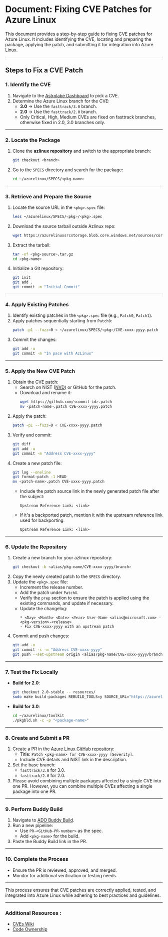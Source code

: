 # **Document: Fixing CVE Patches for Azure Linux**

This document provides a step-by-step guide to fixing CVE patches for Azure Linux. It includes identifying the CVE, locating and preparing the package, applying the patch, and submitting it for integration into Azure Linux.

---

## **Steps to Fix a CVE Patch**

### **1. Identify the CVE**

1. Navigate to the [Astrolabe Dashboard](https://brave-ocean-0baeae310.5.azurestaticapps.net/#/) to pick a CVE.
2. Determine the Azure Linux branch for the CVE:
   - **3.0** → Use the `fasttrack/3.0` branch.
   - **2.0** → Use the `fasttrack/2.0` branch.
   - Only Critical, High, Medium CVEs are fixed on fasttrack branches, otherwise fixed in 2.0, 3.0 branches only.


---

### **2. Locate the Package**

1. Clone the **azlinux repository** and switch to the appropriate branch:
   ```bash
   git checkout <branch>
   ```
2. Go to the `SPECS` directory and search for the package:
   ```bash
   cd ~/azurelinux/SPECS/<pkg-name>
   ```

---

### **3. Retrieve and Prepare the Source**

1. Locate the source URL in the `<pkg>.spec` file:
   ```bash
   less ~/azurelinux/SPECS/<pkg>/<pkg>.spec
   ```
2. Download the source tarball outside Azlinux repo:
   ```bash
   wget https://azurelinuxsrcstorage.blob.core.windows.net/sources/core/<pkg-source>
   ```
3. Extract the tarball:
   ```bash
   tar -xf <pkg-source>.tar.gz
   cd <pkg-name>
   ```
4. Initialize a Git repository:
   ```bash
   git init
   git add .
   git commit -m "Initial Commit"
   ```

---

### **4. Apply Existing Patches**

1. Identify existing patches in the `<pkg>.spec` file (e.g., `Patch0`, `Patch1`).
2. Apply patches sequentially starting from `Patch0`:
   ```bash
   patch -p1 --fuzz=0 < ~/azurelinux/SPECS/<pkg>/CVE-xxxx-yyyy.patch
   ```
3. Commit the changes:
   ```bash
   git add -u
   git commit -m "In pace with AzLinux"
   ```

---

### **5. Apply the New CVE Patch**

1. Obtain the CVE patch:
   - Search on NIST ([NVD](https://nvd.nist.gov/vuln/detail/CVE-xxxx-yyyy)) or GitHub for the patch.
   - Download and rename it:
     ```bash
     wget https://github.com/<commit-id>.patch
     mv <patch-name>.patch CVE-xxxx-yyyy.patch
     ```
2. Apply the patch:
   ```bash
   patch -p1 --fuzz=0 < CVE-xxxx-yyyy.patch
   ```
3. Verify and commit:
   ```bash
   git diff
   git add -u
   git commit -m "Address CVE-xxxx-yyyy"
   ```
4. Create a new patch file:
   ```bash
   git log --oneline
   git format-patch -1 HEAD
   mv <patch-name>.patch CVE-xxxx-yyyy.patch
   ```
   - Include the patch source link in the newly generated patch file after the subject:
     ```plaintext
     Upstream Reference Link: <link>
     ```
   - If it's a backported patch, mention it with the upstream reference link used for backporting.
      ```plaintext
      Upstream Reference Link: <link>
      ```

---

### **6. Update the Repository**

1. Create a new branch for your azlinux repository:
   ```bash
   git checkout -b <alias/pkg-name/CVE-xxxx-yyyy/branch>
   ```
2. Copy the newly created patch to the `SPECS` directory.
3. Update the `<pkg>.spec` file:
   - Increment the release number.
   - Add the patch under `PatchX`.
   - Verify the `prep` section to ensure the patch is applied using the existing commands, and update if necessary.
   - Update the changelog:
     ```plaintext
     * <Day> <Month> <Date> <Year> User-Name <alias@microsoft.com> -<pkg-version>-<release>
     - Fix CVE-xxxx-yyyy with an upstream patch
     ```
4. Commit and push changes:
   ```bash
   git add -u
   git commit -s -m "Address CVE-xxxx-yyyy"
   git push --set-upstream origin <alias/pkg-name/CVE-xxxx-yyyy/branch>
   ```

---

### **7. Test the Fix Locally**

- **Build for 2.0**:
  ```bash
  git checkout 2.0-stable -- resources/
  sudo make build-packages REBUILD_TOOLS=y SOURCE_URL="https://azurelinuxsrcstorage.blob.core.windows.net/sources/core"  PACKAGE_BUILD_LIST="<pkg-name>" PACKAGE_REBUILD_LIST="<pkg-name>" SRPM_PACK_LIST="<pkg-name>" RUN_CHECK=y SRPM_FILE_SIGNATURE_HANDLING=update
  ```
- **Build for 3.0**:
  ```bash
  cd ~/azurelinux/toolkit
  ./pkgbld.sh -c -p "<package-name>"
  ```

---

### **8. Create and Submit a PR**

1. Create a PR in the [Azure Linux GitHub repository](https://github.com/microsoft/azurelinux):
   - Title: `Patch <pkg-name> for CVE-xxxx-yyyy [Severity]`.
   - Include CVE details and NIST link in the description.
2. Set the base branch:
   - `fasttrack/3.0` for 3.0.
   - `fasttrack/2.0` for 2.0.
3. Please avoid combining multiple packages affected by a single CVE into one PR. However, you can combine multiple CVEs affecting a single package into one PR.
---

### **9. Perform Buddy Build**

1. Navigate to [ADO Buddy Build](https://dev.azure.com/mariner-org/mariner/_build?definitionId=2190&_a=summary).
2. Run a new pipeline:
   - Use `PR-<GitHub-PR-number>` as the spec.
   - Add `<pkg-name>` for the build.
3. Paste the Buddy Build link in the PR.

---

### **10. Complete the Process**

- Ensure the PR is reviewed, approved, and merged.
- Monitor for additional verification or testing needs.

---

This process ensures that CVE patches are correctly applied, tested, and integrated into Azure Linux while adhering to best practices and guidelines.

---

### **Additional Resources :**

- [CVEs Wiki](https://dev.azure.com/mariner-org/mariner/_wiki/wikis/mariner.wiki/233/CVEs)
- [Code Ownership](https://dev.azure.com/mariner-org/mariner/_wiki/wikis/mariner.wiki/4796/Code-Ownership)
